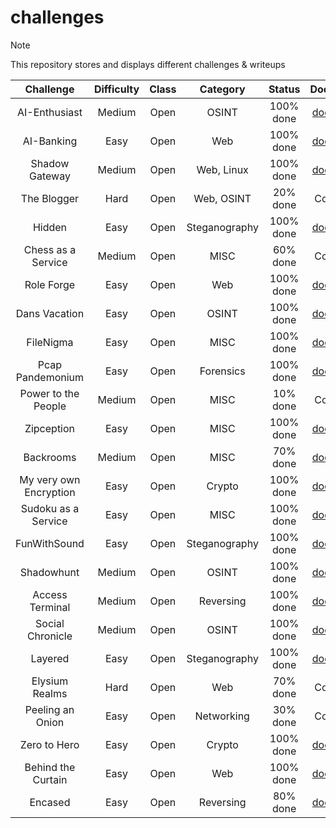 # challenges

> [!Note]
> This repository stores and displays different challenges & writeups
>
> | Challenge | Difficulty | Class | Category | Status | Documentation |
> |:--------: | :--------: | :---: | :------: | :----: | :-----------: |
> | AI-Enthusiast | Medium | Open | OSINT | 100% done | [documentation](https://github.com/CTF-Citadel/challenges/blob/main/documentation/ai_enthusiast.md) |
> | AI-Banking | Easy | Open | Web | 100% done | [documentation](https://github.com/CTF-Citadel/challenges/blob/main/documentation/ai_banking.md) |
> | Shadow Gateway | Medium | Open | Web, Linux | 100% done | [documentation](https://github.com/CTF-Citadel/challenges/blob/main/documentation/shadow_gateway.md) |
> | The Blogger | Hard | Open | Web, OSINT | 20% done | Coming Soon! |
> | Hidden | Easy | Open | Steganography | 100% done | [documentation](https://github.com/CTF-Citadel/challenges/blob/main/documentation/hidden.md) |
> | Chess as a Service | Medium | Open | MISC | 60% done | Coming Soon! |
> | Role Forge | Easy | Open | Web | 100% done | [documentation](https://github.com/CTF-Citadel/challenges/blob/main/documentation/role_forge.md) |
> | Dans Vacation | Easy | Open | OSINT | 100% done | [documentation](https://github.com/CTF-Citadel/challenges/blob/main/documentation/dan's_vacation.md) |
> | FileNigma | Easy | Open | MISC | 100% done | [documentation](https://github.com/CTF-Citadel/challenges/blob/main/documentation/FileNigma.md) |
> | Pcap Pandemonium | Easy | Open | Forensics | 100% done | [documentation](https://github.com/CTF-Citadel/challenges/blob/main/documentation/pcap_pandemonium.md) |
> | Power to the People | Medium | Open | MISC | 10% done | Coming Soon! |
> | Zipception | Easy | Open | MISC | 100% done | [documentation](https://github.com/CTF-Citadel/challenges/blob/main/documentation/zipception.md) |
> | Backrooms | Medium | Open | MISC | 70% done | [documentation](https://github.com/CTF-Citadel/challenges/blob/main/documentation/backrooms.md) |
> | My very own Encryption | Easy | Open | Crypto | 100% done | [documentation](https://github.com/CTF-Citadel/challenges/blob/main/documentation/my_very_own_encryption.md) |
> | Sudoku as a Service | Easy | Open | MISC | 100% done | [documentation](https://github.com/CTF-Citadel/challenges/blob/main/documentation/sudoku_as_a_service.md) |
> | FunWithSound | Easy | Open | Steganography | 100% done | [documentation](https://github.com/CTF-Citadel/challenges/blob/main/documentation/funwithsound.md) |
> | Shadowhunt | Medium | Open | OSINT | 100% done | [documentation](https://github.com/CTF-Citadel/challenges/blob/main/documentation/shadowhunt.md) |
> | Access Terminal | Medium | Open | Reversing | 100% done | [documentation](https://github.com/CTF-Citadel/challenges/blob/main/documentation/access_terminal.md) |
> | Social Chronicle | Medium | Open | OSINT | 100% done | [documentation](https://github.com/CTF-Citadel/challenges/blob/main/documentation/social_chronicle.md) |
> | Layered | Easy | Open | Steganography | 100% done | [documentation](https://github.com/CTF-Citadel/challenges/blob/main/documentation/layered.md) |
> | Elysium Realms | Hard | Open | Web | 70% done | Coming Soon! |
> | Peeling an Onion | Easy | Open | Networking | 30% done | Coming Soon! |
> | Zero to Hero | Easy | Open | Crypto | 100% done | [documentation](https://github.com/CTF-Citadel/challenges/blob/main/documentation/zero_to_hero.md) |
> | Behind the Curtain | Easy | Open | Web | 100% done | [documentation](https://github.com/CTF-Citadel/challenges/blob/main/documentation/behind_the_curtain.md) |
> | Encased | Easy | Open | Reversing | 80% done | [documentation](https://github.com/CTF-Citadel/challenges/blob/main/documentation/encased.md) |